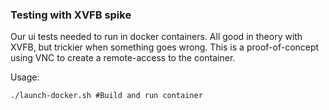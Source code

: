 ### Testing with XVFB spike

Our ui tests needed to run in docker containers. All good in theory with XVFB, but 
trickier when something goes wrong. This is a proof-of-concept using VNC to 
create a remote-access to the container.

Usage: 

    ./launch-docker.sh #Build and run container
